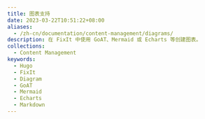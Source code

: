```yaml
---
title: 图表支持
date: 2023-03-22T10:51:22+08:00
aliases:
  - /zh-cn/documentation/content-management/diagrams/
description: 在 FixIt 中使用 GoAT、Mermaid 或 Echarts 等创建图表。
collections:
  - Content Management
keywords:
  - Hugo
  - FixIt
  - Diagram
  - GoAT
  - Mermaid
  - Echarts
  - Markdown
---
```

